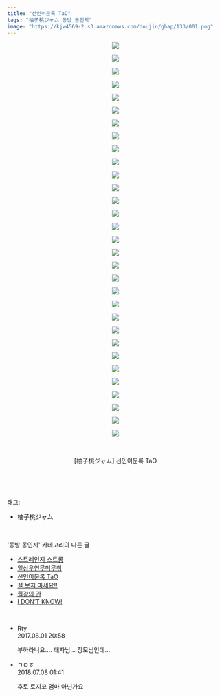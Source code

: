 ```yaml
---
title: "선인이문록 TaO"
tags: "柚子桃ジャム 동방_동인지"
image: "https://kjw4569-2.s3.amazonaws.com/doujin/ghap/133/001.png"
---
```

<div class="article">
<p style="text-align: center; clear: none; float: none;"><img src="{{ site.imgserver9 }}/ghap/133/001.png"/></p>
<p style="text-align: center; clear: none; float: none;"><img src="{{ site.imgserver9 }}/ghap/133/002.png"/></p>
<p style="text-align: center; clear: none; float: none;"><img src="{{ site.imgserver9 }}/ghap/133/003.png"/></p>
<p style="text-align: center; clear: none; float: none;"><img src="{{ site.imgserver9 }}/ghap/133/004.png"/></p>
<p style="text-align: center; clear: none; float: none;"><img src="{{ site.imgserver9 }}/ghap/133/005.png"/></p>
<p style="text-align: center; clear: none; float: none;"><img src="{{ site.imgserver9 }}/ghap/133/006.png"/></p>
<p style="text-align: center; clear: none; float: none;"><img src="{{ site.imgserver9 }}/ghap/133/007.png"/></p>
<p style="text-align: center; clear: none; float: none;"><img src="{{ site.imgserver9 }}/ghap/133/008.png"/></p>
<p style="text-align: center; clear: none; float: none;"><img src="{{ site.imgserver9 }}/ghap/133/009.png"/></p>
<p style="text-align: center; clear: none; float: none;"><img src="{{ site.imgserver9 }}/ghap/133/010.png"/></p>
<p style="text-align: center; clear: none; float: none;"><img src="{{ site.imgserver9 }}/ghap/133/011.png"/></p>
<p style="text-align: center; clear: none; float: none;"><img src="{{ site.imgserver9 }}/ghap/133/012.png"/></p>
<p style="text-align: center; clear: none; float: none;"><img src="{{ site.imgserver9 }}/ghap/133/013.png"/></p>
<p style="text-align: center; clear: none; float: none;"><img src="{{ site.imgserver9 }}/ghap/133/014.png"/></p>
<p style="text-align: center; clear: none; float: none;"><img src="{{ site.imgserver9 }}/ghap/133/015.png"/></p>
<p style="text-align: center; clear: none; float: none;"><img src="{{ site.imgserver9 }}/ghap/133/016.png"/></p>
<p style="text-align: center; clear: none; float: none;"><img src="{{ site.imgserver9 }}/ghap/133/017.png"/></p>
<p style="text-align: center; clear: none; float: none;"><img src="{{ site.imgserver9 }}/ghap/133/018.png"/></p>
<p style="text-align: center; clear: none; float: none;"><img src="{{ site.imgserver9 }}/ghap/133/019.png"/></p>
<p style="text-align: center; clear: none; float: none;"><img src="{{ site.imgserver9 }}/ghap/133/020.png"/></p>
<p style="text-align: center; clear: none; float: none;"><img src="{{ site.imgserver9 }}/ghap/133/021.png"/></p>
<p style="text-align: center; clear: none; float: none;"><img src="{{ site.imgserver9 }}/ghap/133/022.jpg"/></p>
<p style="text-align: center; clear: none; float: none;"><img src="{{ site.imgserver9 }}/ghap/133/023.jpg"/></p>
<p style="text-align: center; clear: none; float: none;"><img src="{{ site.imgserver9 }}/ghap/133/024.jpg"/></p>
<p style="text-align: center; clear: none; float: none;"><img src="{{ site.imgserver9 }}/ghap/133/025.jpg"/></p>
<p style="text-align: center; clear: none; float: none;"><img src="{{ site.imgserver9 }}/ghap/133/026.jpg"/></p>
<p style="text-align: center; clear: none; float: none;"><img src="{{ site.imgserver9 }}/ghap/133/027.png"/></p>
<p style="text-align: center; clear: none; float: none;"><img src="{{ site.imgserver9 }}/ghap/133/028.png"/></p>
<p style="text-align: center; clear: none; float: none;"><img src="{{ site.imgserver9 }}/ghap/133/029.jpg"/></p>
<p style="text-align: center; clear: none; float: none;"><img src="{{ site.imgserver9 }}/ghap/133/030.jpg"/></p>
<p style="text-align: center; clear: none; float: none;"><img src="{{ site.imgserver9 }}/ghap/133/031.jpg"/></p>
<p style="text-align: center; clear: none; float: none;"><br/></p>
<p style="text-align: center; clear: none; float: none;">[柚子桃ジャム] 선인이문록 TaO</p>
<p><br/></p>
</div><br/>
<div class="tagTrail">
<p>태그: </p>
<ul>
<li>柚子桃ジャム</li>
</ul>
</div><br/>
<div class="another">
<p>'동방 동인지' 카테고리의 다른 글</p>
<ul>
<li><a href="/ghap_135">스트레인지 스트롱</a></li>
<li><a href="/ghap_134">일상우연무미무취</a></li>
<li><a href="/ghap_133">선인이문록 TaO</a></li>
<li><a href="/ghap_132">절 보지 마세요!!</a></li>
<li><a href="/ghap_131">월광의 관</a></li>
<li><a href="/ghap_130">I DON’T KNOW!</a></li>
</ul>
</div><br/>
<div class="cb_module cb_fluid">
<div class="cb_wrt cb_profile">
<div class="comment">
<ul>
<li class="cb_thumb_off" id="comment15049487">
<div class="cb_comment_area">
<div class="cb_info_area">
<div class="cb_section">
<span class="cb_nick_name">Rty</span>
</div>
<div class="cb_section">
<span class="cb_date">2017.08.01 20:58 </span>
</div>
</div>
<div class="cb_dsc_comment">
<p class="cb_dsc">
											부하라니요.... 태자님... 장모님인데...
										</p>
</div>
</div></li>
<li class="cb_thumb_off" id="comment15282122">
<div class="cb_comment_area">
<div class="cb_info_area">
<div class="cb_section">
<span class="cb_nick_name">ㄱㅁㅎ</span>
</div>
<div class="cb_section">
<span class="cb_date">2018.07.08 01:41 </span>
</div>
</div>
<div class="cb_dsc_comment">
<p class="cb_dsc">
											후토 토지코 엄마 아닌가요
										</p>
</div>
</div></li>
</ul>
</div>
</div><!-- commentList close -->
</div><br/>
